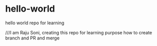 # hello-world
hello world repo for learning

///I am Raju Soni, creating this repo for learning purpose how to create branch and PR and merge 
